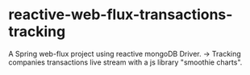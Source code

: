 # reactive-web-flux-transactions-tracking

A Spring web-flux project using reactive mongoDB Driver.
-> Tracking companies transactions live stream with a js library "smoothie charts".
